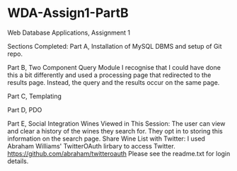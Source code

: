 WDA-Assign1-PartB
=================

Web Database Applications, Assignment 1

Sections Completed:
Part A, Installation of MySQL DBMS and setup of Git repo.

Part B, Two Component Query Module
I recognise that I could have done this a bit differently and used a processing page that redirected to the results page.  Instead, the query and the results occur on the same page.

Part C, Templating

Part D, PDO

Part E, Social Integration
Wines Viewed in This Session:
The user can view and clear a history of the wines they search for.  They opt in to storing this information on the search page.
Share Wine List with Twitter:
I used Abraham Williams' TwitterOAuth lirbary to access Twitter.  https://github.com/abraham/twitteroauth
Please see the readme.txt for login details.

